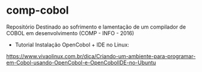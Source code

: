 # comp-cobol
Repositório Destinado ao sofrimento e lamentação de um compilador de COBOL em desenvolvimento (COMP - INFO - 2016)

- Tutorial Instalação OpenCobol + IDE no Linux: 

https://www.vivaolinux.com.br/dica/Criando-um-ambiente-para-programar-em-Cobol-usando-OpenCobol-e-OpenCobolIDE-no-Ubuntu
